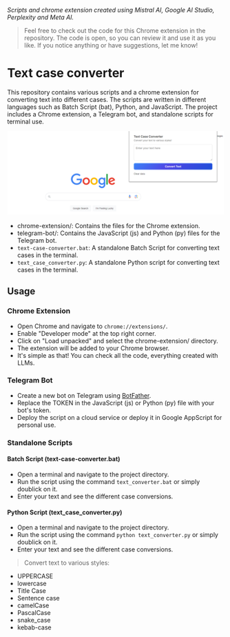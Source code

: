 *Scripts and chrome extension created using Mistral AI, Google AI Studio, Perplexity and Meta AI.*

> Feel free to check out the code for this Chrome extension in the repository. The code is open, so you can review it and use it as you like. If you notice anything or have suggestions, let me know!

# Text case converter
This repository contains various scripts and a chrome extension for converting text into different cases. The scripts are written in different languages such as Batch Script (bat), Python, and JavaScript. The project includes a Chrome extension, a Telegram bot, and standalone scripts for terminal use.

![alt text](image.png)

- chrome-extension/: Contains the files for the Chrome extension.
- telegram-bot/: Contains the JavaScript (js) and Python (py) files for the Telegram bot.
- `text-case-converter.bat`: A standalone Batch Script for converting text cases in the terminal.
- `text_case_converter.py`: A standalone Python script for converting text cases in the terminal.

## Usage
### Chrome Extension
- Open Chrome and navigate to `chrome://extensions/`.
- Enable "Developer mode" at the top right corner.
- Click on "Load unpacked" and select the chrome-extension/ directory.
- The extension will be added to your Chrome browser.
- It's simple as that! You can check all the code, everything created with LLMs.

### Telegram Bot
- Create a new bot on Telegram using [BotFather](https://t.me/BotFather).
- Replace the TOKEN in the JavaScript (js) or Python (py) file with your bot's token.
- Deploy the script on a cloud service or deploy it in Google AppScript for personal use.
### Standalone Scripts
#### Batch Script (text-case-converter.bat)
- Open a terminal and navigate to the project directory.
- Run the script using the command `text_converter.bat` or simply doublick on it.
- Enter your text and see the different case conversions.
#### Python Script (text_case_converter.py)
- Open a terminal and navigate to the project directory.
- Run the script using the command `python text_converter.py` or simply doublick on it.
- Enter your text and see the different case conversions.

> Convert text to various styles:
- UPPERCASE
- lowercase
- Title Case
- Sentence case
- camelCase
- PascalCase
- snake_case
- kebab-case